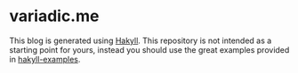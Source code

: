# variadic.me

This blog is generated using [Hakyll][hakyll]. This repository is not intended as a starting point for yours, instead you should use the great examples provided in [hakyll-examples][examples].

[examples]: https://github.com/jaspervdj/hakyll-examples
[hakyll]: http://jaspervdj.be/hakyll/index.html
